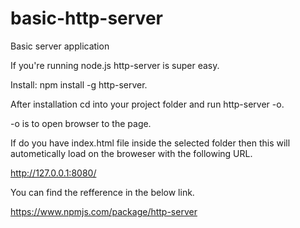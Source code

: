 # basic-http-server
Basic server application

If you're running node.js http-server is super easy. 

Install: npm install -g http-server. 

After installation cd into your project folder and run http-server -o. 

-o is to open browser to the page.

If do you have index.html file inside the selected folder then this will autometically load on the broweser with the following URL.

http://127.0.0.1:8080/


You can find the refference in the below link.

https://www.npmjs.com/package/http-server
